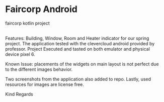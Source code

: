 # Faircorp Android
faircorp kotlin project

</br>
Features: Building, Window, Room and Heater indicator for our spring project.
The application tested with the clevercloud android provided by professor.
Project Executed and tasted on both emulator and physical device pixel 6.

Known Issue: placements of the widgets on main layout is not perfect due to the different images behavior.

Two screenshots from the application also added to repo.
Lastly, used resources for images are license free.

Kind Regards
